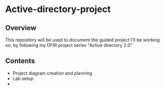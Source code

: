 # Active-directory-project
## Overview
This repository will be used to document the guided project I'll be working on, by following my DFIR project series "Active directory 2.0" 

## Contents 
- Project diagram creation and planning
- Lab setup
- 
